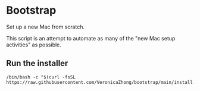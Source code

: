 # Bootstrap

Set up a new Mac from scratch.

This script is an attempt to automate as many of the "new Mac setup activities" as possible.

## Run the installer

```
/bin/bash -c "$(curl -fsSL https://raw.githubusercontent.com/VeronicaZhong/bootstrap/main/install.sh)"
```
